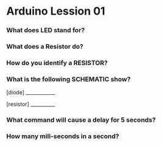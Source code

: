 # Arduino Lession 01


### What does LED stand for?




### What does a Resistor do?




### How do you identify a RESISTOR?




### What is the following SCHEMATIC show?

[diode]  ____________

[resistor]  __________


### What command will cause a delay for 5 seconds?




### How many mili-seconds in a second?



